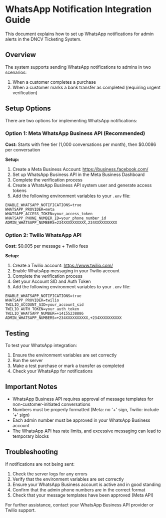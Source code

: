 # WhatsApp Notification Integration Guide

This document explains how to set up WhatsApp notifications for admin alerts in the DNCV Ticketing System.

## Overview

The system supports sending WhatsApp notifications to admins in two scenarios:

1. When a customer completes a purchase
2. When a customer marks a bank transfer as completed (requiring urgent verification)

## Setup Options

There are two options for implementing WhatsApp notifications:

### Option 1: Meta WhatsApp Business API (Recommended)

**Cost:** Starts with free tier (1,000 conversations per month), then $0.0086 per conversation

**Setup:**

1. Create a Meta Business Account: https://business.facebook.com/
2. Set up WhatsApp Business API in the Meta Business Dashboard
3. Complete the verification process
4. Create a WhatsApp Business API system user and generate access tokens
5. Add the following environment variables to your `.env` file:

```
ENABLE_WHATSAPP_NOTIFICATIONS=true
WHATSAPP_PROVIDER=meta
WHATSAPP_ACCESS_TOKEN=your_access_token
WHATSAPP_PHONE_NUMBER_ID=your_phone_number_id
ADMIN_WHATSAPP_NUMBERS=234XXXXXXXXXX,234XXXXXXXXXX
```

### Option 2: Twilio WhatsApp API

**Cost:** $0.005 per message + Twilio fees

**Setup:**

1. Create a Twilio account: https://www.twilio.com/
2. Enable WhatsApp messaging in your Twilio account
3. Complete the verification process
4. Get your Account SID and Auth Token
5. Add the following environment variables to your `.env` file:

```
ENABLE_WHATSAPP_NOTIFICATIONS=true
WHATSAPP_PROVIDER=twilio
TWILIO_ACCOUNT_SID=your_account_sid
TWILIO_AUTH_TOKEN=your_auth_token
TWILIO_WHATSAPP_NUMBER=+14155238886
ADMIN_WHATSAPP_NUMBERS=+234XXXXXXXXXX,+234XXXXXXXXXX
```

## Testing

To test your WhatsApp integration:

1. Ensure the environment variables are set correctly
2. Run the server
3. Make a test purchase or mark a transfer as completed
4. Check your WhatsApp for notifications

## Important Notes

- WhatsApp Business API requires approval of message templates for non-customer-initiated conversations
- Numbers must be properly formatted (Meta: no '+' sign, Twilio: include '+' sign)
- Each admin number must be approved in your WhatsApp Business account
- The WhatsApp API has rate limits, and excessive messaging can lead to temporary blocks

## Troubleshooting

If notifications are not being sent:

1. Check the server logs for any errors
2. Verify that the environment variables are set correctly
3. Ensure your WhatsApp Business account is active and in good standing
4. Confirm that the admin phone numbers are in the correct format
5. Check that your message templates have been approved (Meta API)

For further assistance, contact your WhatsApp Business API provider or Twilio support.

